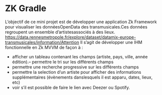 # ZK Gradle

L’objectif de ce mini projet est de développer une application Zk Framework pour visualiser les donnéesOpenData des transmusicales.Ces données regroupent un ensemble d’artistesassociés à des lieux.
https://data.rennesmetropole.fr/explore/dataset/datamix-europe-transmusicales/information/Attention 
Il s’agit de développer une IHM fonctionnelle en Zk MVVM de façon à :
*    afficher un tableau contenant les champs (artiste, pays, ville, année édition).– permettre le tri sur les différents champs
*  permettre une recherche progressive sur les différents champs
*   permettre la selection d’un artiste pour afficher des informations supplémentaires (évènements danslesquels il est apparu, dates, lieux, etc)
*   voir s’il est possible de faire le lien avec Deezer ou Spotify.
